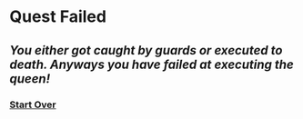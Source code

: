 # **Quest Failed**

## _You either got caught by guards or executed to death. Anyways you have failed at executing the queen!_

### [Start Over](../tavernquests.md)